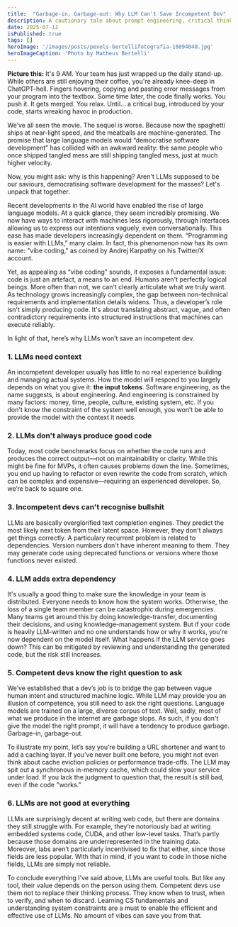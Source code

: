 ```yaml
---
title:  "Garbage-in, Garbage-out: Why LLM Can't Save Incompetent Dev"
description: A cautionary tale about prompt engineering, critical thinking, and the difference between a tool and a silver bullet.
date: 2025-07-12  
isPublished: true
tags: []
heroImage: '/images/posts/pexels-bertellifotografia-16094040.jpg'
heroImageCaption: 'Photo by Matheus Bertelli'
---
```


**Picture this:** It's 9 AM. Your team has just wrapped up the daily stand-up. While others are still enjoying their coffee, you're already knee-deep in ChatGPT-hell. Fingers hovering, copying and pasting error messages from your program into the textbox. Some time later, the code finally works. You push it. It gets merged. You relax. Until... a critical bug, introduced by your code, starts wreaking havoc in production.

We’ve all seen the movie. The sequel is worse. Because now the spaghetti ships at near-light speed, and the meatballs are machine-generated. The promise that large language models would “democratise software development” has collided with an awkward reality: the same people who once shipped tangled mess are still shipping tangled mess, just at much higher velocity.

Now, you might ask: why is this happening? Aren't LLMs supposed to be our saviours, democratising software development for the masses? Let's unpack that together.

Recent developments in the AI world have enabled the rise of large language models. At a quick glance, they seem incredibly promising. We now have ways to interact with machines less rigorously, through interfaces allowing us to express our intentions vaguely, even conversationally. This ease has made developers increasingly dependent on them. “Programming is easier with LLMs,” many claim. In fact, this phenomenon now has its own name: "vibe coding," as coined by Andrej Karpathy on his Twitter/X account.

Yet, as appealing as “vibe coding” sounds, it exposes a fundamental issue: code is just an artefact, a means to an end. Humans aren't perfectly logical beings. More often than not, we can't clearly articulate what we truly want. As technology grows increasingly complex, the gap between non-technical requirements and implementation details widens. Thus, a developer’s role isn't simply producing code. It's about translating abstract, vague, and often contradictory requirements into structured instructions that machines can execute reliably.

In light of that, here’s why LLMs won’t save an incompetent dev.

### 1. LLMs need context
An incompetent developer usually has little to no real experience building and managing actual systems. How the model will respond to you largely depends on what you give it: **the input tokens**. Software engineering, as the name suggests, is about engineering. And engineering is constrained by many factors: money, time, people, culture, existing system, etc. If you don't know the constraint of the system well enough, you won’t be able to provide the model with the context it needs.

### 2. LLMs don't always produce good code
Today, most code benchmarks focus on whether the code runs and produces the correct output—not on maintainability or clarity. While this might be fine for MVPs, it often causes problems down the line. Sometimes, you end up having to refactor or even rewrite the code from scratch, which can be complex and expensive—requiring an experienced developer. So, we’re back to square one.

### 3. Incompetent devs can't recognise bullshit
LLMs are basically overglorified text completion engines. They predict the most likely next token from their latent space. However, they don't always get things correctly. A particulary recurrent problem is related to dependencies. Version numbers don't have inherent meaning to them. They may generate code using deprecated functions or versions where those functions never existed.

### 4. LLM adds extra dependency
It's usually a good thing to make sure the knowledge in your team is distributed. Everyone needs to know how the system works. Otherwise, the loss of a single team member can be catastrophic during emergencies. Many teams get around this by doing knowledge-transfer, documenting their decisions, and using knowledge-management system. But if your code is heavily LLM-written and no one understands how or why it works, you're now dependent on the model itself. What happens if the LLM service goes down? This can be mitigated by reviewing and understanding the generated code, but the risk still increases.

### 5. Competent devs know the right question to ask
We’ve established that a dev’s job is to bridge the gap between vague human intent and structured machine logic. While LLM may provide you an illusion of competence, you still need to ask the right questions. Language models are trained on a large, diverse corpus of text. Well, sadly, most of what we produce in the internet are garbage slops. As such, if you don't give the model the right prompt, it will have a tendency to produce garbage. Garbage-in, garbage-out. 

To illustrate my point, let’s say you’re building a URL shortener and want to add a caching layer. If you’ve never built one before, you might not even think about cache eviction policies or performance trade-offs. The LLM may spit out a synchronous in-memory cache, which could slow your service under load. If you lack the judgment to question that, the result is still bad, even if the code "works."

### 6. LLMs are not good at everything
LLMs are surprisingly decent at writing web code, but there are domains they still struggle with. For example, they’re notoriously bad at writing embedded systems code, CUDA, and other low-level tasks. That’s partly because those domains are underrepresented in the training data. Moreover, labs  aren’t particularly incentivised to fix that either, since those fields are less popular. With that in mind, if you want to code in those niche fields, LLMs are simply not reliable.

To conclude everything I've said above, LLMs are useful tools. But like any tool, their value depends on the person using them. Competent devs use them not to replace their thinking process. They know when to trust, when to verify, and when to discard. Learning CS fundamentals and understanding system constraints are a must to enable the efficient and effective use of LLMs. No amount of vibes can save you from that.